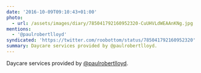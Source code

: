 ```yaml
---
date: '2016-10-09T09:10:43+01:00'
photo:
  - url: /assets/images/diary/785041792160952320-CuUHVLdWEAAnKNg.jpg
mentions:
  - '@paulrobertlloyd'
syndicated: 'https://twitter.com/roobottom/status/785041792160952320'
summary: Daycare services provided by @paulrobertlloyd.
---
```

Daycare services provided by [@paulrobertlloyd](https://twitter.com/@paulrobertlloyd). 
